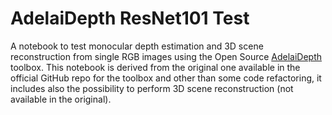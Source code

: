 # AdelaiDepth ResNet101 Test
A notebook to test monocular depth estimation and 3D scene reconstruction from single RGB images using the Open Source [AdelaiDepth](https://github.com/aim-uofa/AdelaiDepth) toolbox.  This notebook is derived from the original one available in the official GitHub repo for the toolbox and other than some code refactoring, it includes also the possibility to perform 3D scene reconstruction (not available in the original). 
